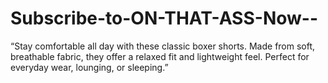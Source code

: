 # Subscribe-to-ON-THAT-ASS-Now--
“Stay comfortable all day with these classic boxer shorts. Made from soft, breathable fabric, they offer a relaxed fit and lightweight feel. Perfect for everyday wear, lounging, or sleeping.”
